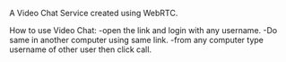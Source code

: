 A Video Chat Service created using WebRTC.

How to use Video Chat:
-open the link and login with any username.
-Do same in another computer using same link.
-from any computer type username of other user then click call.
